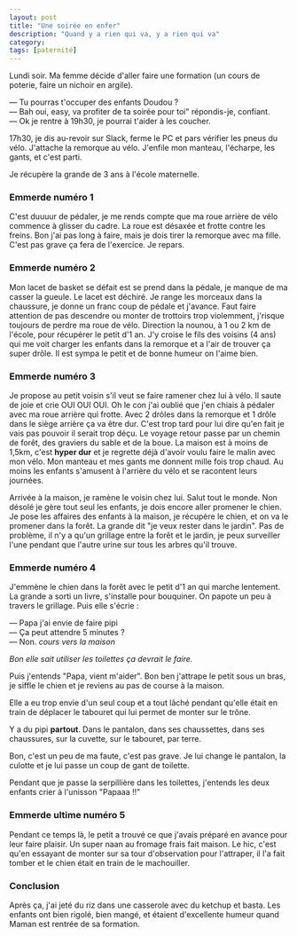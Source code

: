 ```yaml
---
layout: post
title: "Une soirée en enfer"
description: "Quand y a rien qui va, y a rien qui va"
category: 
tags: [paternité]
---
```


Lundi soir.  Ma  femme décide d'aller faire une formation (un cours de poterie, faire un nichoir en argile).

— Tu pourras t'occuper des enfants Doudou ?         
— Bah oui, easy, va profiter de ta soirée pour toi" répondis-je, confiant.        
— Ok je rentre à 19h30, je pourrai t'aider à les coucher.                   


17h30, je dis au-revoir sur Slack, ferme le PC et pars vérifier les pneus du vélo. 
J'attache la remorque au vélo. J'enfile mon manteau, l'écharpe, les gants, et c'est parti.

Je récupère la grande de 3 ans à l'école maternelle. 

### Emmerde numéro 1

C'est duuuur de pédaler, je me rends compte que ma roue arrière de vélo commence à glisser du cadre. La roue est désaxée
et frotte contre les freins. Bon j'ai pas long à faire, mais je dois tirer la remorque avec ma fille. C'est pas grave ça 
fera de l'exercice. Je repars.

### Emmerde numéro 2

Mon lacet de basket se défait est se prend dans la pédale, je manque de ma casser la gueule. Le lacet est déchiré. Je 
range les morceaux dans la chaussure, je donne un franc coup de pédale et j'avance. Faut faire attention de pas 
descendre ou monter de trottoirs trop violemment, j'risque toujours de perdre ma roue de vélo.
Direction la nounou, à 1 ou 2 km de l'école, pour récupérer le petit d'1 an. J'y croise le fils des voisins (4 ans) qui me voit charger les enfants dans la
remorque et a l'air de trouver ça super drôle. Il est sympa le petit et de bonne humeur on l'aime bien.

### Emmerde numéro 3

Je propose au petit voisin s'il veut se faire ramener chez lui à vélo. Il saute de joie et crie OUI OUI OUI. Oh le con j'ai oublié
que j'en chiais à pédaler avec ma roue arrière qui frotte. Avec 2 drôles dans la remorque et 1 drôle dans le siège arrière
ça va être dur. C'est trop tard pour lui dire qu'en fait je vais pas pouvoir il serait trop déçu. 
Le voyage retour passe par un chemin de forêt, des graviers du sable et de la boue. 
La maison est à moins de 1,5km, c'est **hyper dur** et je regrette déjà d'avoir voulu faire le malin avec mon vélo. Mon manteau et mes gants me donnent mille fois
trop chaud. Au moins les enfants s'amusent à l'arrière du vélo et se racontent leurs journées.

Arrivée à la maison, je ramène le voisin chez lui. Salut tout le monde. Non désolé je gère tout seul les enfants, je dois encore aller
promener le chien. Je pose les affaires des enfants à la maison, je récupère le chien, et on va le promener dans la forêt. 
La grande dit "je veux rester dans le jardin". Pas de problème, il n'y a qu'un grillage entre la forêt et le jardin, je 
peux surveiller l'une pendant que l'autre urine sur tous les arbres qu'il trouve. 

### Emmerde numéro 4

J'emmène le chien dans la forêt avec le petit d'1 an qui marche lentement. La grande a sorti un livre, s'installe pour 
bouquiner. On papote un peu à travers le grillage. Puis elle s'écrie :

— Papa j'ai envie de faire pipi       
— Ça peut attendre 5 minutes ?        
— Non. _cours vers la maison_           

_Bon elle sait utiliser les toilettes ça devrait le faire._

Puis j'entends "Papa, vient m'aider". Bon ben j'attrape le petit sous un bras, je siffle le chien et je reviens au pas de course à la 
maison.

Elle a eu trop envie d'un seul coup et a tout lâché pendant qu'elle était en train de
déplacer le tabouret qui lui permet de monter sur le trône.

Y a du pipi **partout**. Dans le pantalon, dans ses chaussettes, dans ses chaussures, sur la cuvette, sur le tabouret,
par terre.

Bon, c'est un peu de ma faute, c'est pas grave. Je lui change le pantalon, la culotte et je lui passe un coup de gant de toilette.

Pendant que je passe la serpillière dans les toilettes, j'entends les deux enfants crier à l'unisson "Papaaa !!"

### Emmerde ultime numéro 5

Pendant ce temps là, le petit a trouvé ce que j'avais préparé en avance pour leur faire plaisir. Un 
super naan au fromage frais fait maison. Le hic, c'est qu'en essayant de monter sur sa tour d'observation pour l'attraper, 
il l'a fait tomber et le chien était en train de le machouiller. 

### Conclusion

Après ça, j'ai jeté du riz dans une casserole avec du ketchup et basta. Les enfants ont bien rigolé, bien mangé, et étaient
d'excellente humeur quand Maman est rentrée de sa formation. 



